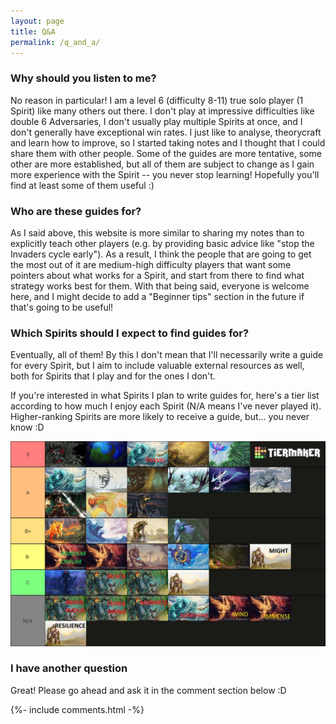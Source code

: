 ```yaml
---
layout: page
title: Q&A
permalink: /q_and_a/
---
```


### Why should you listen to me?

No reason in particular! I am a level 6 
(difficulty 8-11) true solo player (1 Spirit) like many 
others out there. I don't play at impressive
 difficulties like double 6 Adversaries,
 I don't usually play multiple Spirits at once, and I don't 
generally have exceptional win rates. 
I just like to analyse, theorycraft and
 learn how to improve, so I started taking
 notes and I thought that I could share 
them with other people. Some of the 
guides are more tentative, some other 
are more established, but all of them
 are subject to change as I gain more 
experience with the Spirit -- you never 
stop learning! Hopefully you'll find at 
least some of them useful :)

### Who are these guides for?

As I said above, this website is more similar
to sharing my notes than to explicitly teach
other players (e.g. by providing basic advice like "stop the Invaders
 cycle early"). As a result, I think the
people that are going to get the most out of it
are medium-high difficulty players that want 
some pointers about what
works for a Spirit, and start from there to
find what strategy works best for them.
With that being said, everyone is welcome here,
and I might decide to add a "Beginner tips"
 section 
in the future if that's going to be useful!

### Which Spirits should I expect to find guides for?

Eventually, all of them! By this I don't mean that I'll
necessarily write a guide for every Spirit, but I aim to
include valuable external resources as well, both for Spirits
that I play and for the ones I don't. 

If you're interested in what Spirits I plan to write guides for,
here's a tier list according to how much I enjoy each Spirit
(N/A means I've never played it). Higher-ranking Spirits
are more likely to receive a guide, but... you never know :D

![](/assets/images/tier_list.jpg)

### I have another question

Great! Please go ahead and ask it in the comment section below :D

{%- include comments.html -%}
